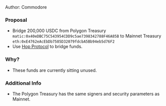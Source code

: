 Author: Commodore

### Proposal

- Bridge 200,000 USDC from Polygon Treasury `matic:0x40eDBC75C543954CDD9c5ae7398342788F46A85B` to Mainnet Treasury `eth:0xE4762eAcEbDb7585D32079fdcbA5Bb94eb5d76F2`
- Use [Hop Protocol](https://hop.exchange/) to bridge funds.

### Why?

- These funds are currently sitting unused.

### Additional Info

- The Polygon Treasury has the same signers and security parameters as Mainnet.